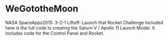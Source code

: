 # WeGototheMoon
NASA SpaceApps2015: 3-2-1 Liftoff: Launch that Rocket Challenge
Included here is the full code to creating the Saturn V / Apollo 11 Launch Model.
It includes code for the Control Panel and Rocket.
